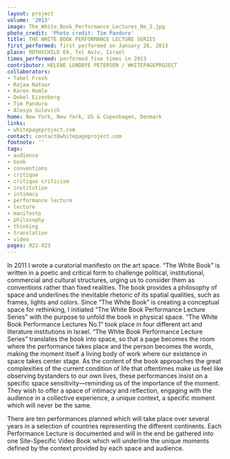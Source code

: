 ```yaml
---
layout: project
volume: '2013'
image: The_White_Book_Performance_Lectures_No_2.jpg
photo_credit: 'Photo credit: Tim Panduro'
title: THE WHITE BOOK PERFORMANCE LECTURE SERIES
first_performed: first performed on January 26, 2013
place: ROTHSCHILD 69, Tel Aviv, Israel
times_performed: performed five times in 2013
contributor: HELENE LUNDBYE PETERSEN / WHITEPAGEPROJECT
collaborators:
- Tahel Frosh
- Rajaa Natour
- Karen Humle
- Dekel Eizenberg
- Tim Panduro
- Alesya Gulevich
home: New York, New York, US & Copenhagen, Denmark
links:
- whitepageproject.com
contact: contact@whitepageproject.com
footnote: ''
tags:
- audience
- book
- conventions
- critique
- critique criticism
- institution
- intimacy
- performance lecture
- lecture
- manifesto
- philosophy
- thinking
- translation
- video
pages: 022-023
---
```


In 2011 I wrote a curatorial manifesto on the art space. “The White Book” is written in a poetic and critical form to challenge political, institutional, commercial and cultural structures, urging us to consider them as conventions rather than fixed realities. The book provides a philosophy of space and underlines the inevitable rhetoric of its spatial qualities, such as frames, lights and colors. Since “The White Book” is creating a conceptual space for rethinking, I initiated “The White Book Performance Lecture Series” with the purpose to unfold the book in physical space. “The White Book Performance Lectures No.1” took place in four different art and literature institutions in Israel. “The White Book Performance Lecture Series” translates the book into space, so that a page becomes the room where the performance takes place and the person becomes the words, making the moment itself a living body of work where our existence in space takes center stage. As the content of the book approaches the great complexities of the current condition of life that oftentimes make us feel like observing bystanders to our own lives, these performances insist on a specific space sensitivity—reminding us of the importance of the moment. They wish to offer a space of intimacy and reflection, engaging with the audience in a collective experience, a unique context, a specific moment which will never be the same.

There are ten performances planned which will take place over several years in a selection of countries representing the different continents. Each Performance Lecture is documented and will in the end be gathered into one Site-Specific Video Book which will underline the unique moments defined by the context provided by each space and audience.
